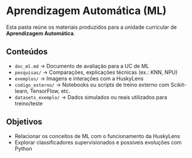 # Aprendizagem Automática (ML)

Esta pasta reúne os materiais produzidos para a unidade curricular de **Aprendizagem Automática**.

## Conteúdos

- `doc_ml.md` → Documento de avaliação para a UC de ML
- `pesquisas/` → Comparações, explicações técnicas (ex.: KNN, NPU)
- `exemplos/` → Imagens e interações com a HuskyLens
- `codigo_externo/` → Notebooks ou scripts de treino externo com Scikit-learn, TensorFlow, etc.
- `datasets_exemplo/` → Dados simulados ou reais utilizados para treino/teste

## Objetivos

- Relacionar os conceitos de ML com o funcionamento da HuskyLens
- Explorar classificadores supervisionados e possíveis evoluções com Python
